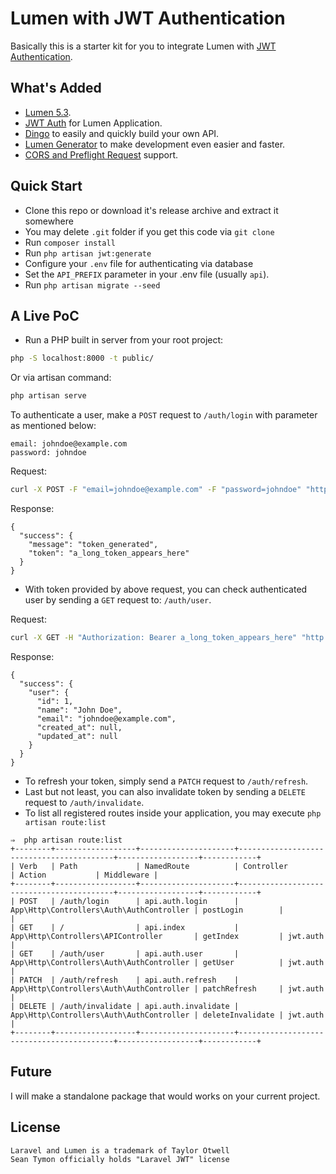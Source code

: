 # Lumen with JWT Authentication

Basically this is a starter kit for you to integrate Lumen with [JWT Authentication](https://jwt.io/).

## What's Added

- [Lumen 5.3](https://github.com/laravel/lumen/tree/v5.3.0).
- [JWT Auth](https://github.com/tymondesigns/jwt-auth) for Lumen Application.
- [Dingo](https://github.com/dingo/api) to easily and quickly build your own API.
- [Lumen Generator](https://github.com/flipboxstudio/lumen-generator) to make development even easier and faster.
- [CORS and Preflight Request](https://developer.mozilla.org/en-US/docs/Web/HTTP/Access_control_CORS) support.

## Quick Start

- Clone this repo or download it's release archive and extract it somewhere
- You may delete `.git` folder if you get this code via `git clone`
- Run `composer install`
- Run `php artisan jwt:generate`
- Configure your `.env` file for authenticating via database
- Set the `API_PREFIX` parameter in your .env file (usually `api`).
- Run `php artisan migrate --seed`

## A Live PoC

- Run a PHP built in server from your root project:

```sh
php -S localhost:8000 -t public/
```

Or via artisan command:

```sh
php artisan serve
```

To authenticate a user, make a `POST` request to `/auth/login` with parameter as mentioned below:

```
email: johndoe@example.com
password: johndoe
```

Request:

```sh
curl -X POST -F "email=johndoe@example.com" -F "password=johndoe" "http://localhost:8000/auth/login"
```

Response:

```
{
  "success": {
    "message": "token_generated",
    "token": "a_long_token_appears_here"
  }
}
```

- With token provided by above request, you can check authenticated user by sending a `GET` request to: `/auth/user`.

Request:

```sh
curl -X GET -H "Authorization: Bearer a_long_token_appears_here" "http://localhost:8000/auth/user"
```

Response:

```
{
  "success": {
    "user": {
      "id": 1,
      "name": "John Doe",
      "email": "johndoe@example.com",
      "created_at": null,
      "updated_at": null
    }
  }
}
```

- To refresh your token, simply send a `PATCH` request to `/auth/refresh`.
- Last but not least, you can also invalidate token by sending a `DELETE` request to `/auth/invalidate`.
- To list all registered routes inside your application, you may execute `php artisan route:list`

```
⇒  php artisan route:list
+--------+------------------+---------------------+------------------------------------------+------------------+------------+
| Verb   | Path             | NamedRoute          | Controller                               | Action           | Middleware |
+--------+------------------+---------------------+------------------------------------------+------------------+------------+
| POST   | /auth/login      | api.auth.login      | App\Http\Controllers\Auth\AuthController | postLogin        |            |
| GET    | /                | api.index           | App\Http\Controllers\APIController       | getIndex         | jwt.auth   |
| GET    | /auth/user       | api.auth.user       | App\Http\Controllers\Auth\AuthController | getUser          | jwt.auth   |
| PATCH  | /auth/refresh    | api.auth.refresh    | App\Http\Controllers\Auth\AuthController | patchRefresh     | jwt.auth   |
| DELETE | /auth/invalidate | api.auth.invalidate | App\Http\Controllers\Auth\AuthController | deleteInvalidate | jwt.auth   |
+--------+------------------+---------------------+------------------------------------------+------------------+------------+
```

## Future

I will make a standalone package that would works on your current project.

## License

```
Laravel and Lumen is a trademark of Taylor Otwell
Sean Tymon officially holds "Laravel JWT" license
```
